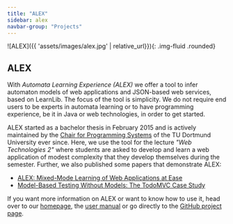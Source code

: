 ```yaml
---
title: "ALEX"
sidebar: alex
navbar-group: "Projects"
---
```


![ALEX]({{ 'assets/images/alex.jpg' | relative_url}}){: .img-fluid .rounded}

## ALEX

With _Automata Learning Experience (ALEX)_ we offer a tool to infer automaton models of web applications and JSON-based web services, based on LearnLib.
The focus of the tool is simplicity.
We do not require end users to be experts in automata learning or to have programming experience, be it in Java or web technologies, in order to get started.

ALEX started as a bachelor thesis in February 2015 and is actively maintained by the [Chair for Programming Systems](http://ls5-www.cs.tu-dortmund.de/cms/de/home/) of the TU Dortmund University ever since.
Here, we use the tool for the lecture _"Web Technologies 2"_ where students are asked to develop and learn a web application of modest complexity that they develop themselves during the semester.
Further, we also published some papers that demonstrate ALEX:

- [ALEX: Mixed-Mode Learning of Web Applications at Ease](https://link.springer.com/chapter/10.1007/978-3-319-47169-3_51)
- [Model-Based Testing Without Models: The TodoMVC Case Study](https://link.springer.com/chapter/10.1007/978-3-319-68270-9_7)

If you want more information on ALEX or want to know how to use it, head over to our [homepage](http://learnlib.github.io/alex/), the [user manual](http://learnlib.github.io/alex/book/2.1.0/index.html) or go directly to the [GitHub project page](https://github.com/LearnLib/alex).
